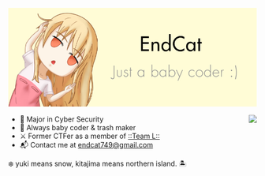 <p align="center">
<img src="https://raw.githubusercontent.com/Endcat/Endcat/master/banner.png" width="700px"/>
</p>

<img src="https://count.getloli.com/get/@Endcat?theme=asoul" align="right"/>

- 🏫 Major in Cyber Security
- 🐤 Always baby coder & trash maker
- ⚔️ Former CTFer as a member of [::Team L::](https://l.xdsec.org/about.html)
- 📬 Contact me at [endcat749@gmail.com](mailto:endcat749@gmail.com)

❄️ yuki means snow, kitajima means northern island. 🏝️
